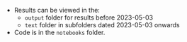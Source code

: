 * Results can be viewed in the:
    * `output` folder for results before 2023-05-03
    * `text` folder in subfolders dated 2023-05-03 onwards
* Code is in the `notebooks` folder.